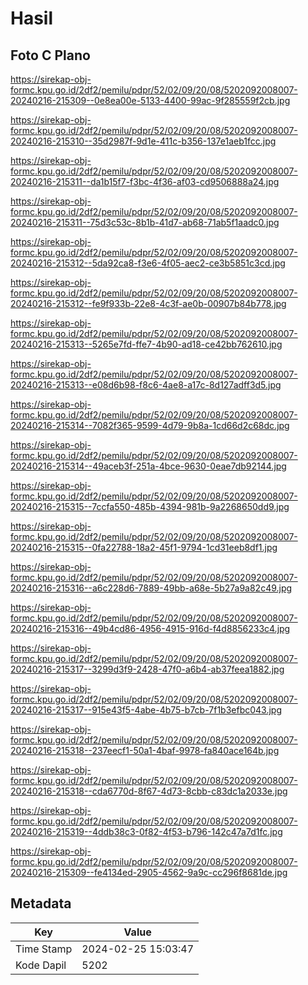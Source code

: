 # Hasil

## Foto C Plano

https://sirekap-obj-formc.kpu.go.id/2df2/pemilu/pdpr/52/02/09/20/08/5202092008007-20240216-215309--0e8ea00e-5133-4400-99ac-9f285559f2cb.jpg

https://sirekap-obj-formc.kpu.go.id/2df2/pemilu/pdpr/52/02/09/20/08/5202092008007-20240216-215310--35d2987f-9d1e-411c-b356-137e1aeb1fcc.jpg

https://sirekap-obj-formc.kpu.go.id/2df2/pemilu/pdpr/52/02/09/20/08/5202092008007-20240216-215311--da1b15f7-f3bc-4f36-af03-cd9506888a24.jpg

https://sirekap-obj-formc.kpu.go.id/2df2/pemilu/pdpr/52/02/09/20/08/5202092008007-20240216-215311--75d3c53c-8b1b-41d7-ab68-71ab5f1aadc0.jpg

https://sirekap-obj-formc.kpu.go.id/2df2/pemilu/pdpr/52/02/09/20/08/5202092008007-20240216-215312--5da92ca8-f3e6-4f05-aec2-ce3b5851c3cd.jpg

https://sirekap-obj-formc.kpu.go.id/2df2/pemilu/pdpr/52/02/09/20/08/5202092008007-20240216-215312--fe9f933b-22e8-4c3f-ae0b-00907b84b778.jpg

https://sirekap-obj-formc.kpu.go.id/2df2/pemilu/pdpr/52/02/09/20/08/5202092008007-20240216-215313--5265e7fd-ffe7-4b90-ad18-ce42bb762610.jpg

https://sirekap-obj-formc.kpu.go.id/2df2/pemilu/pdpr/52/02/09/20/08/5202092008007-20240216-215313--e08d6b98-f8c6-4ae8-a17c-8d127adff3d5.jpg

https://sirekap-obj-formc.kpu.go.id/2df2/pemilu/pdpr/52/02/09/20/08/5202092008007-20240216-215314--7082f365-9599-4d79-9b8a-1cd66d2c68dc.jpg

https://sirekap-obj-formc.kpu.go.id/2df2/pemilu/pdpr/52/02/09/20/08/5202092008007-20240216-215314--49aceb3f-251a-4bce-9630-0eae7db92144.jpg

https://sirekap-obj-formc.kpu.go.id/2df2/pemilu/pdpr/52/02/09/20/08/5202092008007-20240216-215315--7ccfa550-485b-4394-981b-9a2268650dd9.jpg

https://sirekap-obj-formc.kpu.go.id/2df2/pemilu/pdpr/52/02/09/20/08/5202092008007-20240216-215315--0fa22788-18a2-45f1-9794-1cd31eeb8df1.jpg

https://sirekap-obj-formc.kpu.go.id/2df2/pemilu/pdpr/52/02/09/20/08/5202092008007-20240216-215316--a6c228d6-7889-49bb-a68e-5b27a9a82c49.jpg

https://sirekap-obj-formc.kpu.go.id/2df2/pemilu/pdpr/52/02/09/20/08/5202092008007-20240216-215316--49b4cd86-4956-4915-916d-f4d8856233c4.jpg

https://sirekap-obj-formc.kpu.go.id/2df2/pemilu/pdpr/52/02/09/20/08/5202092008007-20240216-215317--3299d3f9-2428-47f0-a6b4-ab37feea1882.jpg

https://sirekap-obj-formc.kpu.go.id/2df2/pemilu/pdpr/52/02/09/20/08/5202092008007-20240216-215317--915e43f5-4abe-4b75-b7cb-7f1b3efbc043.jpg

https://sirekap-obj-formc.kpu.go.id/2df2/pemilu/pdpr/52/02/09/20/08/5202092008007-20240216-215318--237eecf1-50a1-4baf-9978-fa840ace164b.jpg

https://sirekap-obj-formc.kpu.go.id/2df2/pemilu/pdpr/52/02/09/20/08/5202092008007-20240216-215318--cda6770d-8f67-4d73-8cbb-c83dc1a2033e.jpg

https://sirekap-obj-formc.kpu.go.id/2df2/pemilu/pdpr/52/02/09/20/08/5202092008007-20240216-215319--4ddb38c3-0f82-4f53-b796-142c47a7d1fc.jpg

https://sirekap-obj-formc.kpu.go.id/2df2/pemilu/pdpr/52/02/09/20/08/5202092008007-20240216-215309--fe4134ed-2905-4562-9a9c-cc296f8681de.jpg


## Metadata

| Key        | Value               |
| ---------- | ------------------- |
| Time Stamp | 2024-02-25 15:03:47 |
| Kode Dapil | 5202                |



